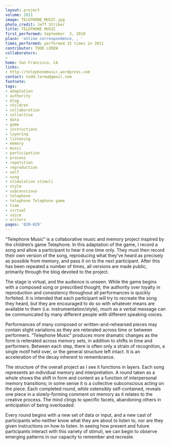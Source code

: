```yaml
---
layout: project
volume: 2011
image: TELEPHONE_MUSIC.jpg
photo_credit: Jeff Striker
title: TELEPHONE MUSIC
first_performed: September  3, 2010
place: 'online correspondence, , '
times_performed: performed 15 times in 2011
contributor: TODD LEREW
collaborators:
- 
home: San Francisco, CA
links:
- http://telephonemusic.wordpress.com
contact: todd.lerew@gmail.com
footnote: 
tags:
- adaptation
- authority
- blog
- children
- collaboration
- collective
- data
- game
- instructions
- layering
- listening
- memory
- music
- participation
- process
- repetition
- reproduction
- self
- song
- stimulation stimuli
- style
- subconscious
- telephone
- telephone Telephone game
- time
- virtual
- voice
- writers
pages: '028-029'
---
```


“Telephone Music” is a collaborative music and memory project inspired by the children’s game Telephone. In this adaptation of the game, I record a song and allow a participant to hear it one time only. They must then record their own version of the song, reproducing what they’ve heard as precisely as possible from memory, and pass it on to the next participant. After this has been repeated a number of times, all versions are made public, primarily through the blog devoted to the project. 

The stage is virtual, and the audience is unseen. While the game begins with a composed song or prescribed thought, the authority over loyalty in reproduction and consistency throughout all performances is quickly forfeited. It is intended that each participant will try to recreate the song they heard, but they are encouraged to do so with whatever means are available to them (i.e. instrumentation/style), much as a verbal message can be communicated by many different people with different speaking voices. 

Performances of many composed or written-and-rehearsed pieces may contain slight variations as they are reiterated across time or between performers. “Telephone Music” produces more dramatic changes as the form is reiterated across memory sets, in addition to shifts in time and performers. Between each step, there is often only a strain of recognition, a single motif held over, or the general structure left intact. It is an acceleration of the decay inherent to remembrance. 

The structure of the overall project as I see it functions in layers. Each song represents an individual memory and interpretation. A round taken as a whole shows the shift in form and content as a function of interpersonal memory transitions; in some sense it is a collective subconscious acting on the piece. Each completed round, while ostensibly self-contained, reveals one piece in a slowly-forming comment on memory as it relates to the creative process. The mind clings to specific facets, abandoning others in anticipation of being overloaded.

Every round begins with a new set of data or input, and a new cast of participants who neither know what they are about to listen to, nor are they given instructions on how to listen. In seeing how present and future participants interact with this variety of stimuli, we can begin to observe emerging patterns in our capacity to remember and recreate.
